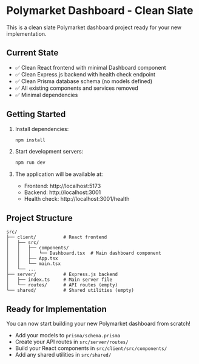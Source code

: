 # Polymarket Dashboard - Clean Slate

This is a clean slate Polymarket dashboard project ready for your new implementation.

## Current State

- ✅ Clean React frontend with minimal Dashboard component
- ✅ Clean Express.js backend with health check endpoint
- ✅ Clean Prisma database schema (no models defined)
- ✅ All existing components and services removed
- ✅ Minimal dependencies

## Getting Started

1. Install dependencies:
   ```bash
   npm install
   ```

2. Start development servers:
   ```bash
   npm run dev
   ```

3. The application will be available at:
   - Frontend: http://localhost:5173
   - Backend: http://localhost:3001
   - Health check: http://localhost:3001/health

## Project Structure

```
src/
├── client/          # React frontend
│   ├── src/
│   │   ├── components/
│   │   │   └── Dashboard.tsx  # Main dashboard component
│   │   ├── App.tsx
│   │   └── main.tsx
│   └── ...
├── server/          # Express.js backend
│   ├── index.ts     # Main server file
│   └── routes/      # API routes (empty)
└── shared/          # Shared utilities (empty)
```

## Ready for Implementation

You can now start building your new Polymarket dashboard from scratch!

- Add your models to `prisma/schema.prisma`
- Create your API routes in `src/server/routes/`
- Build your React components in `src/client/src/components/`
- Add any shared utilities in `src/shared/`
